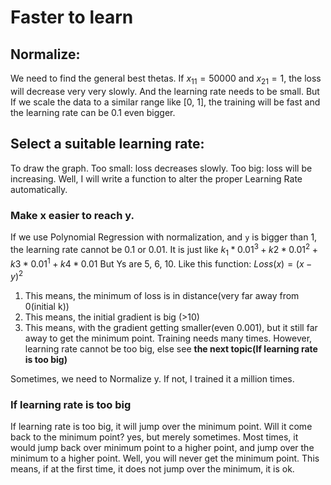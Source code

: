 # Faster to learn

## Normalize:

We need to find the general best thetas. 
If $x_{11} = 50000$ and $x_{21} = 1$, the loss will decrease very very slowly.
And the learning rate needs to be small.
But If we scale the data to a similar range like [0, 1], the training will be 
fast and the learning rate can be 0.1 even bigger.

## Select a suitable learning rate:

To draw the graph.
Too small: loss decreases slowly.
Too big: loss will be increasing.
Well, I will write a function to alter the proper Learning Rate automatically.

### Make x easier to reach y.

If we use Polynomial Regression with normalization, and `y` is bigger than 1, the learning rate cannot be 0.1 or 0.01.
It is just like $k_1*0.01^3+k2*0.01^2+k3*0.01^1+k4*0.01$
But Ys are 5, 6, 10.
Like this function: $Loss(x)=(x-y)^2$
1. This means, the minimum of loss is in distance(very far away from 0(initial k))
2. This means, the initial gradient is big (>10)
3. This means, with the gradient getting smaller(even 0.001), but it still far away to get the minimum point. Training needs many times. However, learning rate cannot be too big, else see **the next topic(If learning rate is too big)**

Sometimes, we need to Normalize y. If not, I trained it a million times.

### If learning rate is too big

If learning rate is too big, it will jump over the minimum point.
Will it come back to the minimum point? yes, but merely sometimes.
Most times, it would jump back over minimum point to a higher point, 
and jump over the minimum to a higher point.
Well, you will never get the minimum point.
This means, if at the first time, it does not jump over the minimum, it is ok.
